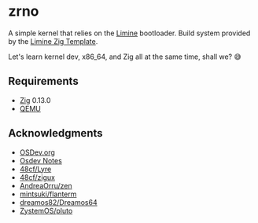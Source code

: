 # zrno

A simple kernel that relies on the [Limine](https://limine-bootloader.org) bootloader. Build system provided by the [Limine Zig Template](https://github.com/48cf/limine-zig-template).

Let's learn kernel dev, x86_64, and Zig all at the same time, shall we? 😅

## Requirements

- [Zig](https://ziglang.org) 0.13.0
- [QEMU](https://www.qemu.org)

## Acknowledgments

- [OSDev.org](https://wiki.osdev.org)
- [Osdev Notes](https://github.com/dreamportdev/Osdev-Notes)
- [48cf/Lyre](https://github.com/48cf/Lyre)
- [48cf/zigux](https://github.com/48cf/zigux)
- [AndreaOrru/zen](https://github.com/AndreaOrru/zen)
- [mintsuki/flanterm](https://github.com/mintsuki/flanterm)
- [dreamos82/Dreamos64](https://github.com/dreamos82/Dreamos64)
- [ZystemOS/pluto](https://github.com/ZystemOS/pluto)
